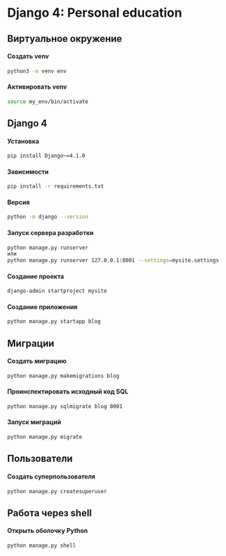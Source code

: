 # Django 4: Personal education


## Виртуальное окружение

#### Создать venv
```bash
python3 -m venv env
```

#### Активировать venv
```bash
source my_env/bin/activate
```

## Django 4

#### Установка
```bash
pip install Django~=4.1.0
```

#### Зависимости
```bash
pip install -r requirements.txt
```

#### Версия
```bash
python -m django --version
```

#### Запуск сервера разработки
```bash
python manage.py runserver
или
python manage.py runserver 127.0.0.1:8001 --settings=mysite.settings
```

#### Создание проекта
```bash
django-admin startproject mysite
```

#### Создание приложения
```bash
python manage.py startapp blog
```

## Миграции

#### Создать миграцию
```bash
python manage.py makemigrations blog
```

#### Проинспектировать исходный код SQL
```bash
python manage.py sqlmigrate blog 0001
```

#### Запуск миграций
```bash
python manage.py migrate
```

## Пользователи

#### Создать суперпользователя
```bash
python manage.py createsuperuser
```


## Работа через shell

#### Открыть оболочку Python
```bash
python manage.py shell
```